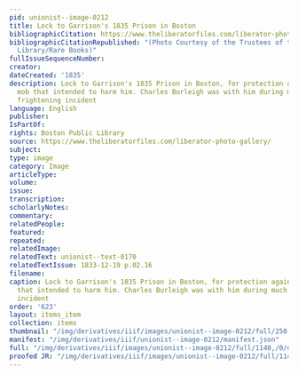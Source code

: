 ```yaml
---
pid: unionist--image-0212
title: Lock to Garrison's 1835 Prison in Boston
bibliographicCitation: https://www.theliberatorfiles.com/liberator-photo-gallery/
bibliographicCitationRepublished: "(Photo Courtesy of the Trustees of the Boston Public
  Library/Rare Books)"
fullIssueSequenceNumber: 
creator: 
dateCreated: '1835'
description: Lock to Garrison's 1835 Prison in Boston, for protection against the
  mob that intended to harm him. Charles Burleigh was with him during much of this
  frightening incident
language: English
publisher: 
IsPartOf: 
rights: Boston Public Library
source: https://www.theliberatorfiles.com/liberator-photo-gallery/
subject: 
type: image
category: Image
articleType: 
volume: 
issue: 
transcription: 
scholarlyNotes: 
commentary: 
relatedPeople: 
featured: 
repeated: 
relatedImage: 
relatedText: unionist--text-0170
relatedTextIssue: 1833-12-19 p.02.16
filename: 
caption: Lock to Garrison's 1835 Prison in Boston, for protection against the mob
  that intended to harm him. Charles Burleigh was with him during much of this frightening
  incident
order: '623'
layout: items_item
collection: items
thumbnail: "/img/derivatives/iiif/images/unionist--image-0212/full/250,/0/default.jpg"
manifest: "/img/derivatives/iiif/unionist--image-0212/manifest.json"
full: "/img/derivatives/iiif/images/unionist--image-0212/full/1140,/0/default.jpg"
proofed JR: "/img/derivatives/iiif/images/unionist--image-0212/full/1140,/0/default.jpg"
---
```


